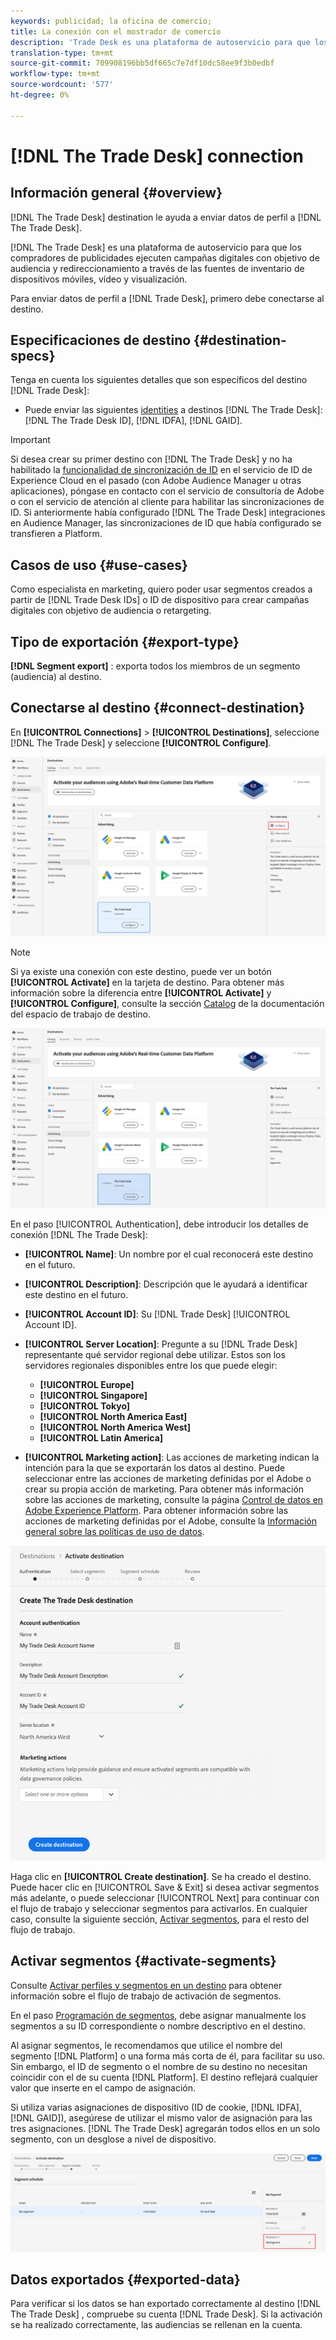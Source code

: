 ```yaml
---
keywords: publicidad; la oficina de comercio;
title: La conexión con el mostrador de comercio
description: 'Trade Desk es una plataforma de autoservicio para que los compradores de publicidad ejecuten campañas digitales de redireccionamiento y segmentación de audiencia en distintas fuentes de inventario de dispositivos móviles, vídeo y visualización. '
translation-type: tm+mt
source-git-commit: 709908196bb5df665c7e7df10dc58ee9f3b0edbf
workflow-type: tm+mt
source-wordcount: '577'
ht-degree: 0%

---
```



# [!DNL The Trade Desk] connection

## Información general {#overview}

[!DNL The Trade Desk] destination le ayuda a enviar datos de perfil a  [!DNL The Trade Desk].

[!DNL The Trade Desk] es una plataforma de autoservicio para que los compradores de publicidades ejecuten campañas digitales con objetivo de audiencia y redireccionamiento a través de las fuentes de inventario de dispositivos móviles, vídeo y visualización.

Para enviar datos de perfil a [!DNL Trade Desk], primero debe conectarse al destino.

## Especificaciones de destino {#destination-specs}

Tenga en cuenta los siguientes detalles que son específicos del destino [!DNL Trade Desk]:

* Puede enviar las siguientes [identities](../../../identity-service/namespaces.md) a destinos [!DNL The Trade Desk]: [!DNL The Trade Desk ID], [!DNL IDFA], [!DNL GAID].

>[!IMPORTANT]
>
>Si desea crear su primer destino con [!DNL The Trade Desk] y no ha habilitado la [funcionalidad de sincronización de ID](https://experienceleague.adobe.com/docs/id-service/using/id-service-api/methods/idsync.html) en el servicio de ID de Experience Cloud en el pasado (con Adobe Audience Manager u otras aplicaciones), póngase en contacto con el servicio de consultoría de Adobe o con el servicio de atención al cliente para habilitar las sincronizaciones de ID. Si anteriormente había configurado [!DNL The Trade Desk] integraciones en Audience Manager, las sincronizaciones de ID que había configurado se transfieren a Platform.

## Casos de uso {#use-cases}

Como especialista en marketing, quiero poder usar segmentos creados a partir de [!DNL Trade Desk IDs] o ID de dispositivo para crear campañas digitales con objetivo de audiencia o retargeting.

## Tipo de exportación {#export-type}

**[!DNL Segment export]** : exporta todos los miembros de un segmento (audiencia) al destino.

## Conectarse al destino {#connect-destination}

En **[!UICONTROL Connections]** > **[!UICONTROL Destinations]**, seleccione [!DNL The Trade Desk] y seleccione **[!UICONTROL Configure]**.

![Configuración Del Destino Del Escritorio Comercial](../../assets/catalog/advertising/tradedesk/configure.png)

>[!NOTE]
>
>Si ya existe una conexión con este destino, puede ver un botón **[!UICONTROL Activate]** en la tarjeta de destino. Para obtener más información sobre la diferencia entre **[!UICONTROL Activate]** y **[!UICONTROL Configure]**, consulte la sección [Catalog](../../ui/destinations-workspace.md#catalog) de la documentación del espacio de trabajo de destino.
>
>![Activar El Destino De La Mesa De Comercio](../../assets/catalog/advertising/tradedesk/activate.png)

En el paso [!UICONTROL Authentication], debe introducir los detalles de conexión [!DNL The Trade Desk]:

* **[!UICONTROL Name]**: Un nombre por el cual reconocerá este destino en el futuro.
* **[!UICONTROL Description]**: Descripción que le ayudará a identificar este destino en el futuro.
* **[!UICONTROL Account ID]**: Su  [!DNL Trade Desk] [!UICONTROL Account ID].
* **[!UICONTROL Server Location]**: Pregunte a su  [!DNL Trade Desk] representante qué servidor regional debe utilizar. Estos son los servidores regionales disponibles entre los que puede elegir:

   * **[!UICONTROL Europe]**
   * **[!UICONTROL Singapore]**
   * **[!UICONTROL Tokyo]**
   * **[!UICONTROL North America East]**
   * **[!UICONTROL North America West]**
   * **[!UICONTROL Latin America]**

* **[!UICONTROL Marketing action]**: Las acciones de marketing indican la intención para la que se exportarán los datos al destino. Puede seleccionar entre las acciones de marketing definidas por el Adobe o crear su propia acción de marketing. Para obtener más información sobre las acciones de marketing, consulte la página [Control de datos en Adobe Experience Platform](../../../data-governance/policies/overview.md). Para obtener información sobre las acciones de marketing definidas por el Adobe, consulte la [Información general sobre las políticas de uso de datos](../../../data-governance/policies/overview.md).

![La etapa de autenticación de los servicios de asistencia técnica](../../assets/catalog/advertising/tradedesk/authenticate.png)

Haga clic en **[!UICONTROL Create destination]**. Se ha creado el destino. Puede hacer clic en [!UICONTROL Save & Exit] si desea activar segmentos más adelante, o puede seleccionar [!UICONTROL Next] para continuar con el flujo de trabajo y seleccionar segmentos para activarlos. En cualquier caso, consulte la siguiente sección, [Activar segmentos](#activate-segments), para el resto del flujo de trabajo.

## Activar segmentos {#activate-segments}

Consulte [Activar perfiles y segmentos en un destino](../../ui/activate-destinations.md#select-attributes) para obtener información sobre el flujo de trabajo de activación de segmentos.

En el paso [Programación de segmentos](../../ui/activate-destinations.md#segment-schedule), debe asignar manualmente los segmentos a su ID correspondiente o nombre descriptivo en el destino.

Al asignar segmentos, le recomendamos que utilice el nombre del segmento [!DNL Platform] o una forma más corta de él, para facilitar su uso. Sin embargo, el ID de segmento o el nombre de su destino no necesitan coincidir con el de su cuenta [!DNL Platform]. El destino reflejará cualquier valor que inserte en el campo de asignación.

Si utiliza varias asignaciones de dispositivo (ID de cookie, [!DNL IDFA], [!DNL GAID]), asegúrese de utilizar el mismo valor de asignación para las tres asignaciones. [!DNL The Trade Desk] agregarán todos ellos en un solo segmento, con un desglose a nivel de dispositivo.

![ID de asignación de segmentos](../../assets/common/segment-mapping-id.png)

## Datos exportados {#exported-data}

Para verificar si los datos se han exportado correctamente al destino [!DNL The Trade Desk] , compruebe su cuenta [!DNL Trade Desk]. Si la activación se ha realizado correctamente, las audiencias se rellenan en la cuenta.
